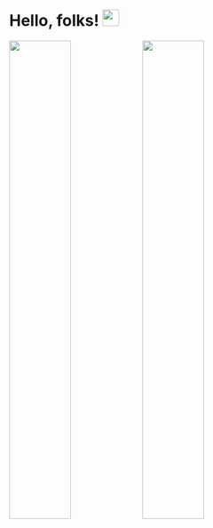 # Hello, folks! <img src="https://raw.githubusercontent.com/MartinHeinz/MartinHeinz/master/wave.gif" width="30px">

<img align="left" width="47%" src="https://github-readme-stats.vercel.app/api?username=digonfernan&show_icons=true&theme=darcula" />

<img align="left" width="47%" src="https://github-readme-stats.vercel.app/api/top-langs/?username=digonfernan&layout=compact" />
